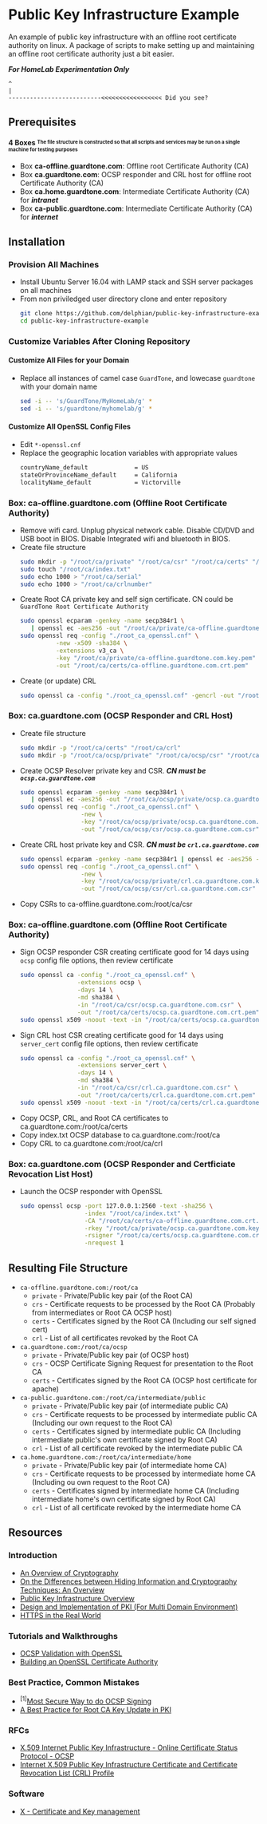 # Public Key Infrastructure Example
An example of public key infrastructure with an offline root certificate authority on linux. A package of scripts to make setting up and maintaining an offline root certificate authority just a bit easier.

__***For HomeLab Experimentation Only***__
```
^
|
--------------------------<<<<<<<<<<<<<<<<< Did you see?
```

## Prerequisites

#### 4 Boxes <sup><sub>__The file structure is constructed so that all scripts and services may be run on a single machine for testing purposes__</sub></sup>
 - Box __ca-offline.guardtone.com__: Offline root Certificate Authority (CA)
 - Box __ca.guardtone.com__: OCSP responder and CRL host for offline root Certificate Authority (CA)
 - Box __ca.home.guardtone.com__: Intermediate Certificate Authority (CA) for ___intranet___
 - Box __ca-public.guardtone.com__: Intermediate Certificate Authority (CA) for ___internet___
 
## Installation

### Provision All Machines
* Install Ubuntu Server 16.04 with LAMP stack and SSH server packages on all machines
* From non priviledged user directory clone and enter repository
    ```bash
    git clone https://github.com/delphian/public-key-infrastructure-example.git
    cd public-key-infrastructure-example
    ```
### Customize Variables After Cloning Repository

#### Customize All Files for your Domain
* Replace all instances of camel case `GuardTone`, and lowecase `guardtone` with your domain name
    ```bash
    sed -i -- 's/GuardTone/MyHomeLab/g' *
    sed -i -- 's/guardtone/myhomelab/g' *
    ```

#### Customize All OpenSSL Config Files
* Edit `*-openssl.cnf`
* Replace the geographic location variables with appropriate values
    ```bash
    countryName_default             = US
    stateOrProvinceName_default     = California
    localityName_default            = Victorville
    ```

### Box: ca-offline.guardtone.com (Offline Root Certificate Authority)
* Remove wifi card. Unplug physical network cable. Disable CD/DVD and USB boot in BIOS. Disable Integrated wifi and bluetooth in BIOS.
* Create file structure
  ```bash
  sudo mkdir -p "/root/ca/private" "/root/ca/csr" "/root/ca/certs" "/root/ca/crl"
  sudo touch "/root/ca/index.txt"
  sudo echo 1000 > "/root/ca/serial"
  sudo echo 1000 > "/root/ca/crlnumber"
  ```
* Create Root CA private key and self sign certificate. CN could be `GuardTone Root Certificate Authority`
  ```bash
  sudo openssl ecparam -genkey -name secp384r1 \
     | openssl ec -aes256 -out "/root/ca/private/ca-offline.guardtone.com.key.pem"
  sudo openssl req -config "./root_ca_openssl.cnf" \
            -new -x509 -sha384 \
            -extensions v3_ca \
            -key "/root/ca/private/ca-offline.guardtone.com.key.pem" \
            -out "/root/ca/certs/ca-offline.guardtone.com.crt.pem"
  ```
* Create (or update) CRL
  ```bash
  sudo openssl ca -config "./root_ca_openssl.cnf" -gencrl -out "/root/ca/crl/revoked.crl"
  ```

### Box: ca.guardtone.com (OCSP Responder and CRL Host)
* Create file structure
  ```bash
  sudo mkdir -p "/root/ca/certs" "/root/ca/crl"
  sudo mkdir -p "/root/ca/ocsp/private" "/root/ca/ocsp/csr" "/root/ca/ocsp/certs" "/root/ca/ocsp/crl"
  ```
* Create OCSP Resolver private key and CSR. ___CN must be `ocsp.ca.guardtone.com`___
  ```bash
  sudo openssl ecparam -genkey -name secp384r1 \
     | openssl ec -aes256 -out "/root/ca/ocsp/private/ocsp.ca.guardtone.com.key.pem"
  sudo openssl req -config "./root_ca_openssl.cnf" \
                   -new \
                   -key "/root/ca/ocsp/private/ocsp.ca.guardtone.com.key.pem" \
                   -out "/root/ca/ocsp/csr/ocsp.ca.guardtone.com.csr"
  ```
* Create CRL host private key and CSR. ___CN must be `crl.ca.guardtone.com`___
  ```bash
  sudo openssl ecparam -genkey -name secp384r1 | openssl ec -aes256 -out "/root/ca/ocsp/private/crl.ca.guardtone.com.key.pem"
  sudo openssl req -config "./root_ca_openssl.cnf" \
                   -new \
                   -key "/root/ca/ocsp/private/crl.ca.guardtone.com.key.pem" \
                   -out "/root/ca/ocsp/csr/crl.ca.guardtone.com.csr"
  ```
* Copy CSRs to ca-offline.guardtone.com:/root/ca/csr

### Box: ca-offline.guardtone.com (Offline Root Certificate Authority)
* Sign OCSP responder CSR creating certificate good for 14 days using `ocsp` config file options, then review certificate
  ```bash
  sudo openssl ca -config "./root_ca_openssl.cnf" \
                  -extensions ocsp \
                  -days 14 \
                  -md sha384 \
                  -in "/root/ca/csr/ocsp.ca.guardtone.com.csr" \
                  -out "/root/ca/certs/ocsp.ca.guardtone.com.crt.pem"
  sudo openssl x509 -noout -text -in "/root/ca/certs/ocsp.ca.guardtone.com.crt.pem"
  ```
* Sign CRL host CSR creating certificate good for 14 days using `server_cert` config file options, then review certificate
  ```bash
  sudo openssl ca -config "./root_ca_openssl.cnf" \
                  -extensions server_cert \
                  -days 14 \
                  -md sha384 \
                  -in "/root/ca/csr/crl.ca.guardtone.com.csr" \
                  -out "/root/ca/certs/crl.ca.guardtone.com.crt.pem"
  sudo openssl x509 -noout -text -in "/root/ca/certs/crl.ca.guardtone.com.crt.pem"
  ```
* Copy OCSP, CRL, and Root CA certificates to ca.guardtone.com:/root/ca/certs
* Copy index.txt OCSP database to ca.guardtone.com:/root/ca
* Copy CRL to ca.guardtone.com:/root/ca/crl

### Box: ca.guardtone.com (OCSP Responder and Certficiate Revocation List Host)
* Launch the OCSP responder with OpenSSL
  ```bash
  sudo openssl ocsp -port 127.0.0.1:2560 -text -sha256 \
                    -index "/root/ca/index.txt" \
                    -CA "/root/ca/certs/ca-offline.guardtone.com.crt.pem" \
                    -rkey "/root/ca/private/ocsp.ca.guardtone.com.key.pem" \
                    -rsigner "/root/ca/certs/ocsp.ca.guardtone.com.crt.pem" \
                    -nrequest 1
    ```

## Resulting File Structure

* `ca-offline.guardtone.com:/root/ca`
  * `private` - Private/Public key pair (of the Root CA)
  * `crs` - Certificate requests to be processed by the Root CA (Probably from intermediates or Root CA OCSP host)
  * `certs` - Certificates signed by the Root CA (Including our self signed cert)
  * `crl` - List of all certificates revoked by the Root CA
* `ca.guardtone.com:/root/ca/ocsp`
  * `private` - Private/Public key pair (of OCSP host)
  * `crs` - OCSP Certificate Signing Request for presentation to the Root CA
  * `certs` - Certificates signed by the Root CA (OCSP host certificate for apache)
* `ca-public.guardtone.com:/root/ca/intermediate/public`
  * `private` - Private/Public key pair (of intermediate public CA)
  * `crs` - Certificate requests to be processed by intermediate public CA (Including our own request to the Root CA)
  * `certs` - Certificates signed by intermediate public CA (Including intermediate public's own certificate signed by Root CA)
  * `crl` - List of all certificate revoked by the intermediate public CA
* `ca.home.guardtone.com:/root/ca/intermediate/home`
  * `private` - Private/Public key pair (of intermediate home CA)
  * `crs` - Certificate requests to be processed by intermediate home CA (Including ou own request to the Root CA)
  * `certs` - Certificates signed by intermediate home CA (Including intermediate home's own certificate signed by Root CA)
  * `crl` - List of all certificate revoked by the intermediate home CA

## Resources

### Introduction
* [An Overview of Cryptography](https://www.cs.princeton.edu/~chazelle/courses/BIB/overview-crypto.pdf)
* [On the Differences between Hiding Information and Cryptography Techniques: An Overview](https://scialert.net/fulltextmobile/?doi=jas.2010.1650.1655)
* [Public Key Infrastructure
Overview](http://highsecu.free.fr/db/outils_de_securite/cryptographie/pki/publickey.pdf)
* [Design and Implementation of PKI (For Multi Domain
Environment)](https://pdfs.semanticscholar.org/cfb9/77539d4a214766adc3a4a56f57a5a464b9cf.pdf)
* [HTTPS in the Real World](https://robertheaton.com/2018/11/28/https-in-the-real-world/)

### Tutorials and Walkthroughs
* [OCSP Validation with OpenSSL](https://akshayranganath.github.io/OCSP-Validation-With-Openssl/)
* [Building an OpenSSL Certificate Authority](https://devcentral.f5.com/s/articles/building-an-openssl-certificate-authority-introduction-and-design-considerations-for-elliptical-curves-27720)

### Best Practice, Common Mistakes
* <sup>[1]</sup>[Most Secure Way to do OCSP Signing](https://security.stackexchange.com/questions/15564/what-is-the-most-secure-way-to-do-ocsp-signing-without-creating-validation-loops)
* [A Best Practice for Root CA Key Update in PKI](https://link.springer.com/content/pdf/10.1007%2F978-3-540-24852-1_20.pdf)

### RFCs
* [X.509 Internet Public Key Infrastructure - Online Certificate Status Protocol - OCSP](https://tools.ietf.org/html/rfc6960)
* [Internet X.509 Public Key Infrastructure Certificate and Certificate Revocation List (CRL) Profile](https://tools.ietf.org/html/rfc5280)

### Software
* [X - Certificate and Key management](https://www.hohnstaedt.de/xca/)
